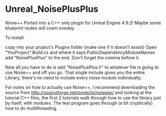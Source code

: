 # Unreal_NoisePlusPlus
Noise++ Ported into a C++ only plugin for Unreal Engine 4.9.2!
Maybe some blueprint nodes will coem oneday.

To install:

copy into your project's Plugins folder (make one if it doesn't exsist)
Open "YouProject".Build.cs and where it says PublicDependencyModuleNames
add "NoisePlusPlus" to the end. Don't forget the comma before it. 

Now all you have to do is add "NoisePlusPlus.h" to whatever file is going to use Noise++ and off you go.
That single include gives you the entire Library, there's no need to include every noise module individually.

For notes on how to actually use Noise++, I recommend downloading the source from http://sourceforge.net/projects/noisepp/
and looking at the tutorial C++ files, the first 2 tutorials walk through how to use the library just by itself, with modules.
The test program goes through (a bit cryptically) how to do multithreading.
